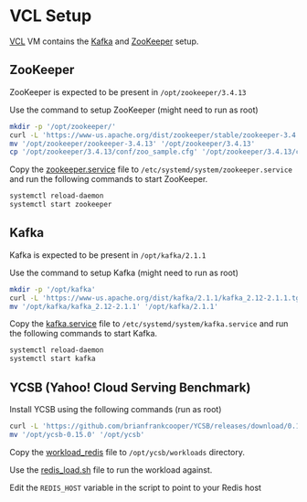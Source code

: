 # VCL Setup

[VCL](https://vcl.ncsu.edu/) VM contains the [Kafka](https://kafka.apache.org/) and [ZooKeeper](https://zookeeper.apache.org/) setup.

## ZooKeeper

ZooKeeper is expected to be present in `/opt/zookeeper/3.4.13`

Use the command to setup ZooKeeper (might need to run as root)

```sh
mkdir -p '/opt/zookeeper/'
curl -L 'https://www-us.apache.org/dist/zookeeper/stable/zookeeper-3.4.13.tar.gz' | tar xz -C '/opt/zookeeper/'
mv '/opt/zookeeper/zookeeper-3.4.13' '/opt/zookeeper/3.4.13'
cp '/opt/zookeeper/3.4.13/conf/zoo_sample.cfg' '/opt/zookeeper/3.4.13/conf/zoo.cfg'
```

Copy the [zookeeper.service](./zookeeper.service) file to `/etc/systemd/system/zookeeper.service` and run the following commands to start ZooKeeper.
```sh
systemctl reload-daemon
systemctl start zookeeper
```

## Kafka

Kafka is expected to be present in `/opt/kafka/2.1.1`

Use the command to setup Kafka (might need to run as root)

```sh
mkdir -p '/opt/kafka'
curl -L 'https://www-us.apache.org/dist/kafka/2.1.1/kafka_2.12-2.1.1.tgz' | tar xz -C '/opt/kafka/'
mv '/opt/kafka/kafka_2.12-2.1.1' '/opt/kafka/2.1.1'
```

Copy the [kafka.service](./kafka.service) file to `/etc/systemd/system/kafka.service` and run the following commands to start Kafka.
```sh
systemctl reload-daemon
systemctl start kafka
```

## YCSB (Yahoo! Cloud Serving Benchmark)

Install YCSB using the following commands (run as root)

```sh
curl -L 'https://github.com/brianfrankcooper/YCSB/releases/download/0.15.0/ycsb-0.15.0.tar.gz' | tar xz -C '/opt'
mv '/opt/ycsb-0.15.0' '/opt/ycsb'
```

Copy the [workload_redis](./workload_redis) file to `/opt/ycsb/workloads` directory.

Use the [redis_load.sh](./redis_load.sh) file to run the workload against.

Edit the `REDIS_HOST` variable in the script to point to your Redis host
